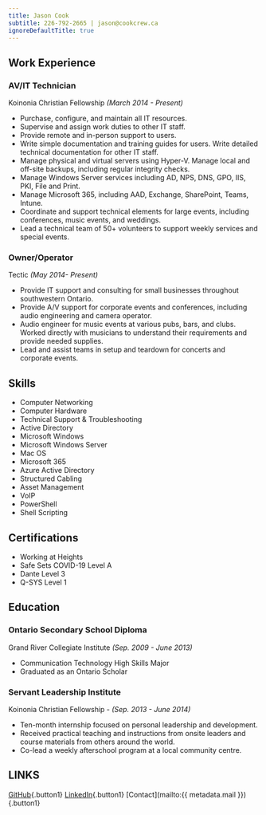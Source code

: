 ```yaml
---
title: Jason Cook
subtitle: 226-792-2665 | jason@cookcrew.ca
ignoreDefaultTitle: true
---
```


## Work Experience

### AV/IT Technician

Koinonia Christian Fellowship _(March 2014 - Present)_

- Purchase, configure, and maintain all IT resources.
- Supervise and assign work duties to other IT staff.
- Provide remote and in-person support to users.
- Write simple documentation and training guides for users. Write detailed technical documentation for other IT staff.
- Manage physical and virtual servers using Hyper-V. Manage local and off-site backups, including regular integrity checks.
- Manage Windows Server services including AD, NPS, DNS, GPO, IIS, PKI, File and Print.
- Manage Microsoft 365, including AAD, Exchange, SharePoint, Teams, Intune.
- Coordinate and support technical elements for large events, including conferences, music events, and weddings.
- Lead a technical team of 50+ volunteers to support weekly services and special events.

### Owner/Operator

Tectic _(May 2014- Present)_

- Provide IT support and consulting for small businesses throughout southwestern Ontario.
- Provide A/V support for corporate events and conferences, including audio engineering and camera operator.
- Audio engineer for music events at various pubs, bars, and clubs. Worked directly with musicians to understand their requirements and provide needed supplies.
- Lead and assist teams in setup and teardown for concerts and corporate events.

## Skills

- Computer Networking
- Computer Hardware
- Technical Support & Troubleshooting
- Active Directory
- Microsoft Windows
- Microsoft Windows Server
- Mac OS
- Microsoft 365
- Azure Active Directory
- Structured Cabling
- Asset Management
- VoIP
- PowerShell
- Shell Scripting

## Certifications

- Working at Heights
- Safe Sets COVID-19 Level A
- Dante Level 3
- Q-SYS Level 1

## Education

### Ontario Secondary School Diploma

Grand River Collegiate Institute _(Sep. 2009 - June 2013)_

- Communication Technology High Skills Major
- Graduated as an Ontario Scholar

### Servant Leadership Institute

Koinonia Christian Fellowship - _(Sep. 2013 - June 2014)_

- Ten-month internship focused on personal leadership and development.
- Received practical teaching and instructions from onsite leaders and course materials from others around the world.
- Co-lead a weekly afterschool program at a local community centre.

## LINKS

[GitHub](https://github.com/JasonCook599){.button1} [LinkedIn](https://www.linkedin.com/){.button1} [Contact](mailto:{{ metadata.mail }}){.button1}
